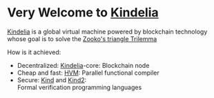 # Very Welcome to [Kindelia](http://kindelia.org/)


[Kindelia](http://kindelia.org/)
 is a global virtual machine powered by blockchain technology
 whose goal is to solve the  [Zooko's triangle Trilemma](https://en.wikipedia.org/wiki/Zooko%27s_triangle)

How is it achieved: 
- Decentralized: [Kindelia](https://github.com/Kindelia/Kindelia)-core: Blockchain node
- Cheap and fast: [HVM](https://github.com/kindelia/hvm): Parallel functional compiler
- Secure: [Kind](https://github.com/Kindelia/Kind) and [Kind2](https://github.com/Kindelia/Kind2):  
Formal verification programming languages








